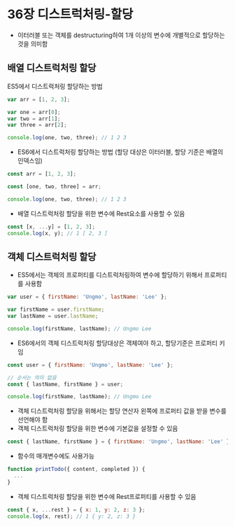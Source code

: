 # 36장 디스트럭처링-할당

- 이터러블 또는 객체를 destructuring하여 1개 이상의 변수에 개별적으로 할당하는 것을 의미함

## 배열 디스트럭처링 할당

ES5에서 디스트럭처링 할당하는 방법

```js
var arr = [1, 2, 3];

var one = arr[0];
var two = arr[1];
var three = arr[2];

console.log(one, two, three); // 1 2 3
```

- ES6에서 디스트럭처링 할당하는 방법
  (할당 대상은 이터러블, 할당 기준은 배열의 인덱스임)

```js
const arr = [1, 2, 3];

const [one, two, three] = arr;

console.log(one, two, three); // 1 2 3
```

- 배열 디스트럭처링 할당을 위한 변수에 Rest요소를 사용할 수 있음

```js
const [x, ...y] = [1, 2, 3];
console.log(x, y); // 1 [ 2, 3 ]
```

## 객체 디스트럭처링 할당

- ES5에서는 객체의 프로퍼티를 디스트럭처링하여 변수에 할당하기 위해서 프로퍼티를 사용함

```js
var user = { firstName: 'Ungmo', lastName: 'Lee' };

var firstName = user.firstName;
var lastName = user.lastName;

console.log(firstName, lastName); // Ungmo Lee
```

- ES6에서의 객체 디스트럭처링 할당대상은 객체여야 하고, 할당기준은 프로퍼티 키임

```js
const user = { firstName: 'Ungmo', lastName: 'Lee' };

// 순서는 의미 없음
const { lastName, firstName } = user;

console.log(firstName, lastName); // Ungmo Lee
```

- 객체 디스트럭처링 할당을 위해서는 할당 연산자 왼쪽에 프로퍼티 값을 받을 변수를 선언해야 함
- 객체 디스트럭처링 할당을 위한 변수에 기본값을 설정할 수 있음

```js
const { lastName, firstName } = { firstName: 'Ungmo', lastName: 'Lee' };
```

- 함수의 매개변수에도 사용가능

```js
function printTodo({ content, completed }) {
  ...
}
```

- 객체 디스트럭처링 할당을 위한 변수에 Rest프로퍼티를 사용할 수 있음

```js
const { x, ...rest } = { x: 1, y: 2, z: 3 };
console.log(x, rest); // 1 { y: 2, z: 3 }
```
